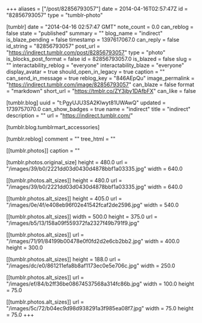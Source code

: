 +++
aliases = ["/post/82856793057"]
date = 2014-04-16T02:57:47Z
id = "82856793057"
type = "tumblr-photo"

[tumblr]
date = "2014-04-16 02:57:47 GMT"
note_count = 0.0
can_reblog = false
state = "published"
summary = ""
blog_name = "indirect"
is_blaze_pending = false
timestamp = 1397617067.0
can_reply = false
id_string = "82856793057"
post_url = "https://indirect.tumblr.com/post/82856793057"
type = "photo"
is_blocks_post_format = false
id = 82856793057.0
is_blazed = false
slug = ""
interactability_reblog = "everyone"
interactability_blaze = "everyone"
display_avatar = true
should_open_in_legacy = true
caption = ""
can_send_in_message = true
reblog_key = "846AEpQu"
image_permalink = "https://indirect.tumblr.com/image/82856793057"
can_blaze = false
format = "markdown"
short_url = "https://tmblr.co/ZY3jby1DAfbFX"
can_like = false

[tumblr.blog]
uuid = "t:PgyUJU3SA2Klwyt81UWAwQ"
updated = 1739757070.0
can_show_badges = true
name = "indirect"
title = "indirect"
description = ""
url = "https://indirect.tumblr.com/"

[tumblr.blog.tumblrmart_accessories]

[tumblr.reblog]
comment = ""
tree_html = ""

[[tumblr.photos]]
caption = ""

[tumblr.photos.original_size]
height = 480.0
url = "/images/39/b0/2221dd03d0430d4878bbf1a03335.jpg"
width = 640.0

[[tumblr.photos.alt_sizes]]
height = 480.0
url = "/images/39/b0/2221dd03d0430d4878bbf1a03335.jpg"
width = 640.0

[[tumblr.photos.alt_sizes]]
height = 405.0
url = "/images/0e/4f/e408eb96f02e41542fcaf2de2596.jpg"
width = 540.0

[[tumblr.photos.alt_sizes]]
width = 500.0
height = 375.0
url = "/images/b5/13/158a09f559372fa2327f49b791f9.jpg"

[[tumblr.photos.alt_sizes]]
url = "/images/71/91/84199b00478e0f0fd2d2e6cb2bb2.jpg"
width = 400.0
height = 300.0

[[tumblr.photos.alt_sizes]]
height = 188.0
url = "/images/dc/e0/861211efa8b8af1173ec0e5e706c.jpg"
width = 250.0

[[tumblr.photos.alt_sizes]]
url = "/images/ef/84/b2ff36be08674537568a314fc86b.jpg"
width = 100.0
height = 75.0

[[tumblr.photos.alt_sizes]]
url = "/images/5c/72/b04ec9d98d938291a3f985ea08f7.jpg"
width = 75.0
height = 75.0
+++
